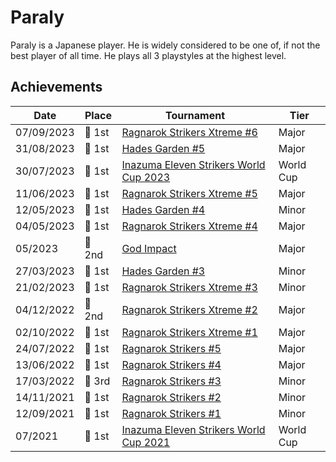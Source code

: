 # Paraly

Paraly is a Japanese player. 
He is widely considered to be one of, if not the best player of all time. 
He plays all 3 playstyles at the highest level. 

## Achievements

| Date | Place | Tournament | Tier | 
| - | - | - | - |
| 07/09/2023 | :1st_place_medal: 1st | [Ragnarok Strikers Xtreme #6](../../tournaments/ragna/ragnax6.md) | Major |
| 31/08/2023 | :1st_place_medal: 1st | [Hades Garden #5](../../tournaments/hg/hg5.md) | Major |
| 30/07/2023 | :1st_place_medal: 1st | [Inazuma Eleven Strikers World Cup 2023](../../tournaments/worldcup23.md) | World Cup |
| 11/06/2023 | :1st_place_medal: 1st | [Ragnarok Strikers Xtreme #5](../../tournaments/ragna/ragnax5.md) | Major |
| 12/05/2023 | :1st_place_medal: 1st | [Hades Garden #4](../../tournaments/hg/hg4.md) | Minor |
| 04/05/2023 | :1st_place_medal: 1st | [Ragnarok Strikers Xtreme #4](../../tournaments/ragna/ragnax4.md) | Major |
| 05/2023 | :2nd_place_medal: 2nd | [God Impact](../../tournaments/misc/godimpact.md) | Major |
| 27/03/2023 | :1st_place_medal: 1st | [Hades Garden #3](../../tournaments/hg/hg3.md) | Minor |
| 21/02/2023 | :1st_place_medal: 1st | [Ragnarok Strikers Xtreme #3](../../tournaments/ragna/ragnax3.md) | Minor |
| 04/12/2022 | :2nd_place_medal: 2nd | [Ragnarok Strikers Xtreme #2](../../tournaments/ragna/ragnax2.md) | Major |
| 02/10/2022 | :1st_place_medal: 1st | [Ragnarok Strikers Xtreme #1](../../tournaments/ragna/ragnax1.md) | Major |
| 24/07/2022 | :1st_place_medal: 1st | [Ragnarok Strikers #5](../../tournaments/ragna/ragna5.md) | Major |
| 13/06/2022 | :1st_place_medal: 1st | [Ragnarok Strikers #4](../../tournaments/ragna/ragna4.md) | Major |
| 17/03/2022 | :3rd_place_medal: 3rd | [Ragnarok Strikers #3](../../tournaments/ragna/ragna3.md) | Minor |
| 14/11/2021 | :1st_place_medal: 1st | [Ragnarok Strikers #2](../../tournaments/ragna/ragna2.md) | Minor |
| 12/09/2021 | :1st_place_medal: 1st | [Ragnarok Strikers #1](../../tournaments/ragna/ragna1.md) | Minor |
| 07/2021 | :1st_place_medal: 1st | [Inazuma Eleven Strikers World Cup 2021](../../tournaments/worldcup21.md) | World Cup |

